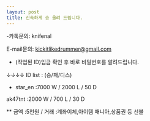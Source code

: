 ```yaml
---
layout: post
title: 신속하게 승 올려 드립니다.
---
```


-카톡문의: knifenal

 E-mail문의: kickitlikedrummer@gmail.com

 

* (작업된 ID)입금 확인 후 바로 비밀번호를 알려드립니다.

↓↓↓↓ ID list : (승/패/디스)




* star_en :7000 W / 2000 L / 50 D

ak47tnt :2000 W / 700 L / 30 D



** 금액 :5천원 / 거래 :계좌이체,아이템 매니아,상품권 등 선불
